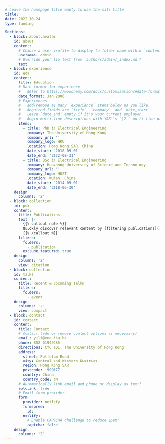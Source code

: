 ```yaml
---
# Leave the homepage title empty to use the site title
title:
date: 2022-10-24
type: landing

Sections: 
  - block: about.avatar
    id: about
    content:
      # Choose a user profile to display (a folder name within `content/authors/`)
      username: admin
      # Override your bio text from `authors/admin/_index.md`?
      text:
  - block: experience
    id: edu
    content:
      title: Education
      # Date format for experience
      #   Refer to https://wowchemy.com/docs/customization/#date-format
      date_format: Jan 2006
      # Experiences.
      #   Add/remove as many `experience` items below as you like.
      #   Required fields are `title`, `company`, and `date_start`.
      #   Leave `date_end` empty if it's your current employer.
      #   Begin multi-line descriptions with YAML's `|2-` multi-line prefix.
      items:
        - title: PhD in Electrical Engineering
          company: The University of Hong Kong
          company_url: ''
          company_logo: HKU
          location: Hong Kong SAR, China
          date_start: '2018-09-01'
          date_end: '2022-08-31'
        - title: BSc in Electrical Engineering
          company: Huazhong University of Science and Technology
          company_url: ''
          company_logo: HUST
          location: Wuhan, China
          date_start: '2014-09-01'
          date_end: '2018-06-30'
    design:
      columns: '2'
  - block: collection
    id: pub
    content:
      title: Publications
      text: |-
        {{% callout note %}}
        Quickly discover relevant content by [filtering publications](./publication/).
        {{% /callout %}}
      filters:
        folders:
          - publication
        exclude_featured: true
    design:
      columns: '2'
      view: citation
  - block: collection
    id: talks
    content:
      title: Recent & Upcoming Talks
      filters:
        folders:
          - event
    design:
      columns: '2'
      view: compact
  - block: contact
    id: contact
    content:
      title: Contact
      # Contact (add or remove contact options as necessary)
      email: yjli@eee.hku.hk
      phone: 852 61949185
      directions: CYC 801, The University of Hong Kong
      address:
        street: Polfulam Road
        city: Central and Western District
        region: Hong Kong SAR
        postcode: '999077'
        country: China
        country_code: CN
      # Automatically link email and phone or display as text?
      autolink: true
      # Email form provider
      form:
        provider: netlify
        formspree:
          id:
        netlify:
          # Enable CAPTCHA challenge to reduce spam?
          captcha: false
    design:
      columns: '2'
---
```

